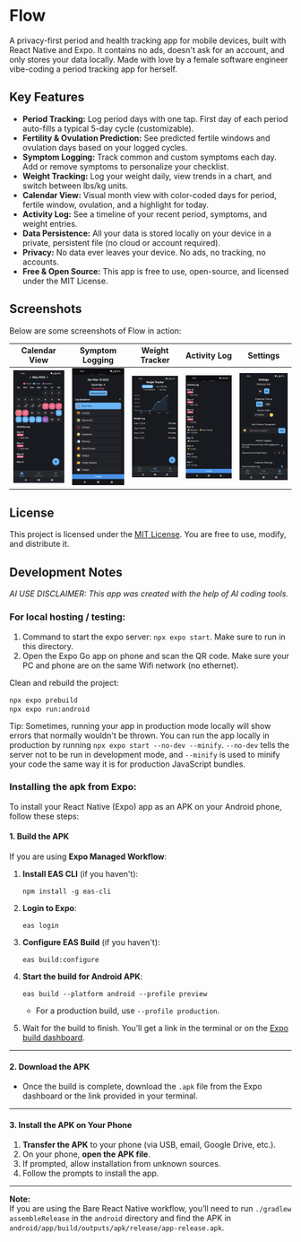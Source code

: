 # Flow

A privacy-first period and health tracking app for mobile devices, built with React Native and Expo. It contains no ads, doesn't ask for an account, and only stores your data locally. Made with love by a female software engineer vibe-coding a period tracking app for herself. 

## Key Features

- **Period Tracking:** Log period days with one tap. First day of each period auto-fills a typical 5-day cycle (customizable).
- **Fertility & Ovulation Prediction:** See predicted fertile windows and ovulation days based on your logged cycles.
- **Symptom Logging:** Track common and custom symptoms each day. Add or remove symptoms to personalize your checklist.
- **Weight Tracking:** Log your weight daily, view trends in a chart, and switch between lbs/kg units.
- **Calendar View:** Visual month view with color-coded days for period, fertile window, ovulation, and a highlight for today.
- **Activity Log:** See a timeline of your recent period, symptoms, and weight entries.
- **Data Persistence:** All your data is stored locally on your device in a private, persistent file (no cloud or account required).
- **Privacy:** No data ever leaves your device. No ads, no tracking, no accounts.
- **Free & Open Source:** This app is free to use, open-source, and licensed under the MIT License.

## Screenshots

Below are some screenshots of Flow in action:

| Calendar View | Symptom Logging | Weight Tracker | Activity Log | Settings |
|:-----------:|:-------------:|:---------------:|:---------------:|:---------------:|
| ![Calendar](assets/app_screenshots/calendar.png) | ![Symptoms](assets/app_screenshots/log-today-1.png) | ![WeightTracker](assets/app_screenshots/weight-tracker-month.png) | ![ActivityLog](assets/app_screenshots/activity-log.png)| ![Settings](assets/app_screenshots/settings.png)



## License

This project is licensed under the [MIT License](LICENSE). You are free to use, modify, and distribute it.

## Development Notes

_AI USE DISCLAIMER: This app was created with the help of AI coding tools._

### For local hosting / testing:

1. Command to start the expo server: `npx expo start`. Make sure to run in this directory.
2. Open the Expo Go app on phone and scan the QR code. Make sure your PC and phone are on the same Wifi network (no ethernet).

Clean and rebuild the project:
```
npx expo prebuild
npx expo run:android
```

Tip: Sometimes, running your app in production mode locally will show errors that normally wouldn't be thrown. You can run the app locally in production by running `npx expo start --no-dev --minify`. `--no-dev` tells the server not to be run in development mode, and `--minify` is used to minify your code the same way it is for production JavaScript bundles.


### Installing the apk from Expo:
To install your React Native (Expo) app as an APK on your Android phone, follow these steps:

#### 1. Build the APK

If you are using **Expo Managed Workflow**:

1. **Install EAS CLI** (if you haven't):
   ```
   npm install -g eas-cli
   ```

2. **Login to Expo**:
   ```
   eas login
   ```

3. **Configure EAS Build** (if you haven't):
   ```
   eas build:configure
   ```

4. **Start the build for Android APK**:
   ```
   eas build --platform android --profile preview
   ```
   - For a production build, use `--profile production`.

5. Wait for the build to finish. You’ll get a link in the terminal or on the [Expo build dashboard](https://expo.dev/accounts/your-username/projects/your-project/builds).


---

#### 2. Download the APK

- Once the build is complete, download the `.apk` file from the Expo dashboard or the link provided in your terminal.

---

#### 3. Install the APK on Your Phone

1. **Transfer the APK** to your phone (via USB, email, Google Drive, etc.).
2. On your phone, **open the APK file**.
3. If prompted, allow installation from unknown sources.
4. Follow the prompts to install the app.

---

**Note:**  
If you are using the Bare React Native workflow, you’ll need to run `./gradlew assembleRelease` in the `android` directory and find the APK in `android/app/build/outputs/apk/release/app-release.apk`.
